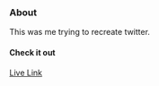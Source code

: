 ### About

This was me trying to recreate twitter.

#### Check it out

[Live Link](https://posteer.herokuapp.com)
